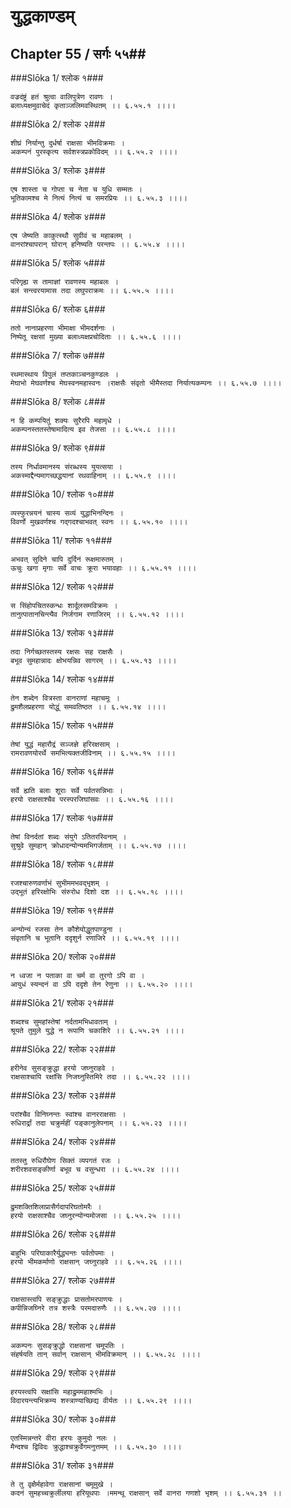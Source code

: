 युद्धकाण्डम्
===============================


## Chapter 55  / सर्गः ५५##


###Slōka 1/ श्लोक १###


    वज्रदंष्ट्रं हतं श्रुत्वा वालिपुत्रेण रावणः ।
    बलाध्यक्षमुवाचेदं कृताञ्जलिमवस्थितम् ।। ६.५५.१ ।।।।


###Slōka 2/ श्लोक २###


    शीघ्रं निर्यान्तु दुर्धर्षा राक्षसा भीमविक्रमाः ।
    अकम्पनं पुरस्कृत्य सर्वशस्त्रप्रकोविदम् ।। ६.५५.२ ।।।।


###Slōka 3/ श्लोक ३###


    एष शास्ता च गोप्ता च नेता च युधि सम्मतः ।
    भूतिकामश्च मे नित्यं नित्यं च समरप्रियः ।। ६.५५.३ ।।।।


###Slōka 4/ श्लोक ४###


    एष जेष्यति काकुत्स्थौ सुग्रीवं च महाबलम् ।
    वानरांश्चापरान् घोरान् हनिष्यति परन्तपः ।। ६.५५.४ ।।।।


###Slōka 5/ श्लोक ५###


    परिगृह्य स तामाज्ञां रावणस्य महाबलः ।
    बलं सन्त्वरयामास तदा लघुपराक्रमः ।। ६.५५.५ ।।।।


###Slōka 6/ श्लोक ६###


    ततो नानाप्रहरणा भीमाक्षा भीमदर्शनाः ।
    निष्पेतू रक्षसां मुख्या बलाध्यक्षप्रचोदिताः ।। ६.५५.६ ।।।।


###Slōka 7/ श्लोक ७###


    रथमास्थाय विपुलं तप्तकाञ्चनकुण्डलः ।
    मेघाभो मेघवर्णश्च मेघस्वनमहास्वनः ।राक्षसैः संवृतो भीमैस्तदा निर्यात्यकम्पनः ।। ६.५५.७ ।।।।


###Slōka 8/ श्लोक ८###


    न हि कम्पयितुं शक्यः सुरैरपि महामृधे ।
    अकम्पनस्ततस्तेषामादित्य इव तेजसा ।। ६.५५.८ ।।।।


###Slōka 9/ श्लोक ९###


    तस्य निर्धावमानस्य संरब्धस्य युयत्सया ।
    अकस्माद्दैन्यमागच्छद्धयानां रथवाहिनाम् ।। ६.५५.९ ।।।।


###Slōka 10/ श्लोक १०###


    व्यस्फुरन्नयनं चास्य सव्यं युद्धाभिनन्दिनः ।
    विवर्णो मुखवर्णश्च गद्गदश्चाभवत् स्वनः ।। ६.५५.१० ।।।।


###Slōka 11/ श्लोक ११###


    अभवत् सुदिने चापि दुर्दिनं रूक्षमारुतम् ।
    ऊचुः खगा मृगाः सर्वे वाचः क्रूरा भयावहाः ।। ६.५५.११ ।।।।


###Slōka 12/ श्लोक १२###


    स सिंहोपचितस्कन्धः शार्दूलसमविक्रमः ।
    तानुत्पातानचिन्त्यैव निर्जगाम रणाजिरम् ।। ६.५५.१२ ।।।।


###Slōka 13/ श्लोक १३###


    तदा निर्गच्छतस्तस्य रक्षसः सह राक्षसैः ।
    बभूव सुमहान्नादः क्षोभयन्निव सागरम् ।। ६.५५.१३ ।।।।


###Slōka 14/ श्लोक १४###


    तेन शब्देन वित्रस्ता वानराणां महाचमूः ।
    द्रुमशैलप्रहरणा योद्धुं समवतिष्ठत ।। ६.५५.१४ ।।।।


###Slōka 15/ श्लोक १५###


    तेषां युद्धं महारौद्रं सञ्जज्ञे हरिरक्षसाम् ।
    रामरावणयोरर्थे समभित्यक्तजीविनाम् ।। ६.५५.१५ ।।।।


###Slōka 16/ श्लोक १६###


    सर्वे ह्यति बलाः शूराः सर्वे पर्वतसन्निभाः ।
    हरयो राक्षसाश्चैव परस्परजिघांसवः ।। ६.५५.१६ ।।।।


###Slōka 17/ श्लोक १७###


    तेषां विनर्दतां शब्दः संयुगे ऽतितरस्विनाम् ।
    सुश्रुवे सुमहान् क्रोधादन्योन्यमभिगर्जताम् ।। ६.५५.१७ ।।।।


###Slōka 18/ श्लोक १८###


    रजश्चारुणवर्णाभं सुभीममभवद्भृशम् ।
    उद्भूतं हरिरक्षोभिः संरुरोध दिशो दश ।। ६.५५.१८ ।।।।


###Slōka 19/ श्लोक १९###


    अन्योन्यं रजसा तेन कौशेयोद्धूतपाण्डुना ।
    संवृतानि च भूतानि ददृशुर्न रणाजिरे ।। ६.५५.१९ ।।।।


###Slōka 20/ श्लोक २०###


    न ध्वजा न पताका वा चर्म वा तुरगो ऽपि वा ।
    आयुधं स्यन्दनं वा ऽपि ददृशे तेन रेणुना ।। ६.५५.२० ।।।।


###Slōka 21/ श्लोक २१###


    शब्दश्च सुमहांस्तेषां नर्दतामभिधावताम् ।
    श्रूयते तुमुले युद्धे न रूपाणि चकाशिरे ।। ६.५५.२१ ।।।।


###Slōka 22/ श्लोक २२###


    हरीनेव सुसङ्क्रुद्धा हरयो जघ्नुराहवे ।
    राक्षसाश्चापि रक्षांसि निजघ्नुस्तिमिरे तदा ।। ६.५५.२२ ।।।।


###Slōka 23/ श्लोक २३###


    परांश्चैव विनिघ्नन्तः स्वांश्च वानरराक्षसाः ।
    रुधिरार्द्रां तदा चक्रुर्महीं पङ्कानुलेपनाम् ।। ६.५५.२३ ।।।।


###Slōka 24/ श्लोक २४###


    ततस्तु रुधिरौघेण सिक्तं व्यपगतं रजः ।
    शरीरशवसङ्कीर्णा बभूव च वसुन्धरा ।। ६.५५.२४ ।।।।


###Slōka 25/ श्लोक २५###


    द्रुमशक्तिशिलाप्रासैर्गदापरिघतोमरैः ।
    हरयो राक्षसाश्चैव जघ्नुरन्योन्यमोजसा ।। ६.५५.२५ ।।।।


###Slōka 26/ श्लोक २६###


    बाहुभिः परिघाकारैर्युद्ध्यन्तः पर्वतोपमाः ।
    हरयो भीमकर्माणो राक्षसान् जघ्नुराहवे ।। ६.५५.२६ ।।।।


###Slōka 27/ श्लोक २७###


    राक्षसास्त्वपि सङ्क्रुद्धाः प्रासतोमरपाणयः ।
    कपीन्निजघ्निरे तत्र शस्त्रैः परमदारुणैः ।। ६.५५.२७ ।।।।


###Slōka 28/ श्लोक २८###


    अकम्पनः सुसङ्क्रुद्धो राक्षसानां चमूपतिः ।
    संहर्षयति तान् सर्वान् राक्षसान् भीमविक्रमान् ।। ६.५५.२८ ।।।।


###Slōka 29/ श्लोक २९###


    हरयस्त्वपि सक्षांसि महाद्रुममहाश्मभिः ।
    विदारयन्त्यभिक्रम्य शस्त्राण्याच्छिद्य वीर्यतः ।। ६.५५.२९ ।।।।


###Slōka 30/ श्लोक ३०###


    एतस्मिन्नन्तरे वीरा हरयः कुमुदो नलः ।
    मैन्दश्च द्विविदः क्रुद्धाश्चक्रुर्वेगमनुत्तमम् ।। ६.५५.३० ।।।।


###Slōka 31/ श्लोक ३१###


    ते तु वृक्षैर्महावेगा राक्षसानां चमूमुखे ।
    कदनं सुमहच्चक्रुर्लीलया हरियूथपाः ।ममन्थू राक्षसान् सर्वे वानरा गणशो भृशम् ।। ६.५५.३१ ।।


